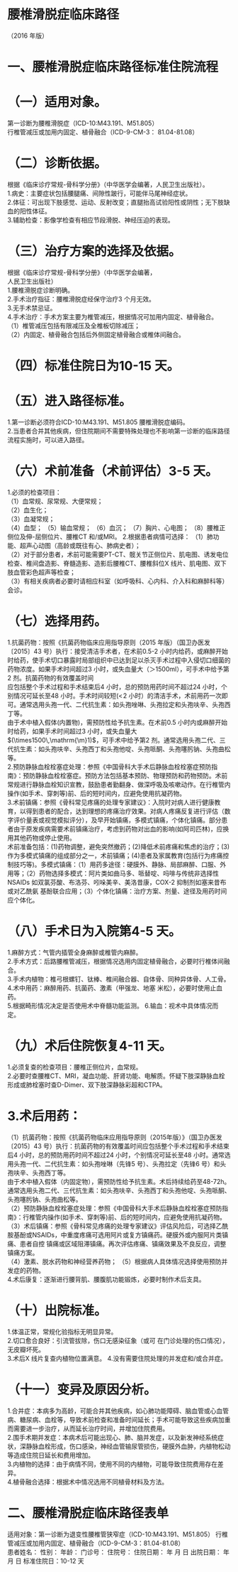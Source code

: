 # 腰椎滑脱症临床路径  
（2016 年版）  
# 一、腰椎滑脱症临床路径标准住院流程  
# （一）适用对象。  
第一诊断为腰椎滑脱症（ICD-10:M43.191、M51.805）  
行椎管减压或加用内固定、植骨融合（ICD-9-CM-3： 81.04-81.08）  
# （二）诊断依据。  
根据《临床诊疗常规-骨科学分册》（中华医学会编著，人民卫生出版社）。  
1.病史：主要症状包括腰腿痛、间隙性跛行，可能伴马尾神经症状。  
2.体征：可出现下肢感觉、运动、反射改变；直腿抬高试验阳性或阴性；无下肢缺血的阳性体征。  
3.辅助检查：影像学检查有相应节段滑脱、神经压迫的表现。  
# （三）治疗方案的选择及依据。  
根据《临床诊疗常规-骨科学分册》（中华医学会编著，  
人民卫生出版社）  
1.腰椎滑脱症诊断明确。  
2.手术治疗指征：腰椎滑脱症经保守治疗3 个月无效。  
3.无手术禁忌证。  
4.手术治疗：手术方案主要为椎管减压，根据情况可加用内固定、植骨融合。  
（1）椎管减压包括有限减压及全椎板切除减压；  
（2）内固定、植骨融合包括后外侧固定植骨融合或椎体间融合。  
# （四）标准住院日为10-15 天。  
# （五）进入路径标准。  
1.第一诊断必须符合ICD-10:M43.191、M51.805 腰椎滑脱症编码。  
2.当患者合并其他疾病，但住院期间不需要特殊处理也不影响第一诊断的临床路径流程实施时，可以进入路径。  
# （六）术前准备（术前评估）3-5 天。  
1.必须的检查项目：  
（1）血常规、尿常规、大便常规；  
（2）血生化；  
（3）血凝常规；  
（4）血型； （5）输血常规； （6）血沉； （7）胸片、心电图； （8）腰椎正侧位及伸-屈侧位片、腰椎CT 和/或MRI。  2.根据患者病情可选择： （1）肺功能、超声心动图（高龄或既往有心、肺病史者）；  
（2）对于部分患者，术前可能需要PT-CT、髋关节正侧位片、肌电图、诱发电位检查、椎间盘造影、脊髓造影、造影后腰椎CT、腰椎斜位X 线片、肌电图、双下肢血管彩色超声等检查；  
（3）有相关疾病者必要时请相应科室（如呼吸科、心内科、介入科和麻醉科等）会诊。  
# （七）选择用药。  
1.抗菌药物：按照《抗菌药物临床应用指导原则（2015 年版）（国卫办医发〔2015〕43 号）执行：接受清洁手术者，在术前0.5-2 小时内给药，或麻醉开始时给药，使手术切口暴露时局部组织中已达到足以杀灭手术过程中入侵切口细菌的药物浓度。如果手术时间超过3 小时，或失血量大（＞1500ml），可手术中给予第2 剂。抗菌药物的有效覆盖时间  
应包括整个手术过程和手术结束后4 小时，总的预防用药时间不超过24 小时，个别情况可延长至48 小时。手术时间较短$(<\!2$ 小时）的清洁手术，术前用药一次即可。通常选用头孢一代、二代抗生素：如头孢唑啉、头孢拉定和头孢呋辛、头孢西丁等。  
由于术中植入假体(内置物)，需预防性给予抗生素。在术前0.5 小时内或麻醉开始时给药，如果手术时间超过3 小时，或失血量大$(\times1500\,\mathrm{\m}1)$，可手术中给予第2 剂。通常选用头孢二代、三代抗生素：如头孢呋辛、头孢西丁和头孢他啶、头孢哌酮、头孢噻肟钠、头孢曲松等。  
2.预防静脉血栓栓塞症处理：参照《中国骨科大手术后静脉血栓栓塞症预防指南》：预防静脉血栓栓塞症。预防方法包括基本预防、物理预防和药物预防。术前常规进行静脉血栓知识宣教，鼓励患者勤翻身、做深呼吸及咳嗽动作。在行椎管内操作(如手术、穿刺等)前、后的短时间内，应避免使用抗凝药物。  
3.术前镇痛：参照《骨科常见疼痛的处理专家建议》：入院时对病人进行健康教育，以得到患者的配合，达到理想的疼痛治疗效果。对病人疼痛反复进行评估（数字评价量表或视觉模拟评分），及早开始镇痛，多模式镇痛，个体化镇痛。部分患者由于原发疾病需要术前镇痛治疗，考虑到药物对出血的影响(如阿司匹林)，应换用其他药物或停止使用。  
术前准备包括：(1)药物调整，避免突然撤药；(2)降低术前疼痛和焦虑的治疗；(3)作为多模式镇痛的组成部分之一，术前镇痛；(4)患者及家属教育(包括行为疼痛控制技巧等)。多模式镇痛：（1）用药多途径：硬膜外、静脉、局部麻醉、口服、外用等；（2）药物选择多模式：阿片类如曲马多、哌替啶、吗啡与传统非选择性NSAIDs 如双氯芬酸、布洛芬、吲哚美辛、美洛昔康，COX-2 抑制剂如塞来昔布或对乙酰氨 基酚联合应用；（3）个体化镇痛：治疗方案、剂量、途径及用药时间应个体化。  
# （八）手术日为入院第4-5 天。  
1.麻醉方式：气管内插管全身麻醉或椎管内麻醉。  
2.手术方式：后路腰椎管减压，根据情况选用内固定植骨融合，必要时行椎体间融合。  
3.手术内植物：椎弓根螺钉、钛棒、椎间融合器、自体骨、同种异体骨、人工骨。  
4.术中用药：麻醉用药、抗菌药、激素（甲强龙、地塞 米松），必要时使用止血药。  
5.根据畸形情况决定是否使用术中脊髓功能监测。 6.输血：视术中具体情况而定。  
# （九）术后住院恢复4-11 天。  
1.必须复查的检查项目：腰椎正侧位片，血常规。  
2.必要时查腰椎CT、MRI，凝血功能、肝肾功能、电解质。怀疑下肢深静脉血栓形成或肺栓塞时查D-Dimer、双下肢深静脉彩超和CTPA。  
# 3.术后用药：  
（1）抗菌药物：按照《抗菌药物临床应用指导原则（2015年版）》（国卫办医发〔2015〕43 号）执行：抗菌药物的有效覆盖时间应包括整个手术过程和手术结束后4 小时，总的预防用药时间不超过24 小时，个别情况可延长至48 小时。通常选用头孢一代、二代抗生素：如头孢唑啉（先锋5 号）、头孢拉定（先锋6 号）和头孢呋辛、头孢西丁等。  
由于术中植入假体（内固定物），需预防性给予抗生素。术后持续给药至48-72h。通常选用头孢二代、三代抗生素：如头孢呋辛、头孢西丁和头孢他啶、头孢哌酮、头孢噻肟钠、头孢曲松等。  
（2）预防静脉血栓栓塞症处理：参照《中国骨科大手术后静脉血栓栓塞症预防指南》：行椎管内操作(如手术、穿刺等)前、后的短时间内，应避免使用抗凝药物。  
（3）术后镇痛：参照《骨科常见疼痛的处理专家建议》评估风险后，可选择乙酰胺基酚或NSAIDs，中重度疼痛可选用阿片或复方镇痛药。硬膜外或内服阿片类镇痛、患者自控 镇痛或区域阻滞镇痛。再次评估疼痛、镇痛效果及不良反应，调整镇痛方案。  
（4）激素、脱水药物和神经营养药物； （5）根据病人具体情况选择使用预防并发症的药物。  
4.术后康复：逐渐进行腰背肌、腰腹肌功能锻炼，必要时制作术后支具。  
# （十）出院标准。  
1.体温正常，常规化验指标无明显异常。  
2.切口愈合良好：引流管拔除，伤口无感染征象（或可 在门诊处理的伤口情况），无皮瓣坏死。  
3.术后X 线片复查内植物位置满意。 4.没有需要住院处理的并发症和/或合并症。  
# （十一）变异及原因分析。  
1.合并症：本病多为高龄，可能合并其他疾病，如心肺功能障碍、脑血管或心血管病、糖尿病、血栓等，导致术前检查和准备时间延长；手术可能导致这些疾病加重而需要进一步治疗，从而延长治疗时间，并增加住院费用。  
2.围手术期并发症：本病术后可能出现心、肺、脑并发症，以及新发神经系统症状，深静脉血栓形成，伤口感染，神经血管输尿管损伤，硬膜外血肿，内植物松动等造成住院日延长和费用增加。  
3.内植物的选择：由于病情不同，使用不同的内植物，可能导致住院费用存在差异。  
4.植骨融合选择：根据术中情况选用不同植骨材料及方法。  
# 二、腰椎滑脱症临床路径表单  
适用对象：第一诊断为退变性腰椎管狭窄症（ICD-10:M43.191、M51.805） 行椎管减压或加用内固定、植骨融合（ICD-9-CM-3：81.04-81.08）  
患者姓名：        性别：     年龄：     门诊号：        住院号：           住院日期：   年  月  日     出院日期：    年  月  日  标准住院日：10-12 天  

